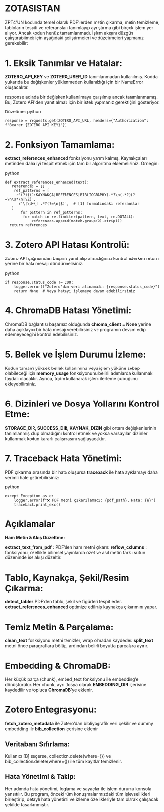 # ZOTASISTAN

ZPT4'UN  kodunda temel olarak PDF'lerden metin çıkarma, metin temizleme, tabloların tespiti ve referansları tanımlayıp ayrıştırma gibi birçok işlem yer alıyor. 
Ancak kodun henüz tamamlanmadı. 
İşlem akışını düzgün çalıştırabilmek için aşağıdaki geliştirmeleri ve düzeltmeleri yapmanız gerekebilir:

# 1. Eksik Tanımlar ve Hatalar: 
**ZOTERO_API_KEY** ve **ZOTERO_USER_ID** tanımlanmadan kullanılmış. Kodda yukarıda bu değişkenler yüklenmeden kullanıldığı için bir NameError oluşacaktır.

response adında bir değişken kullanılmaya çalışılmış ancak tanımlanmamış. Bu, Zotero API'den yanıt almak için bir istek yapmanız gerektiğini gösteriyor.

Düzeltme: python

    response = requests.get(ZOTERO_API_URL, headers={"Authorization": f"Bearer {ZOTERO_API_KEY}"})

# 2. Fonksiyon Tamamlama:
**extract_references_enhanced** fonksiyonu yarım kalmış. Kaynakçaları metinden daha iyi tespit etmek için tam bir algoritma eklemelisiniz. Örneğin:

python

    def extract_references_enhanced(text):
       references = []
        ref_patterns = [
         r'(?i)(?:KAYNAKÇA|REFERENCES|BIBLIOGRAPHY).*?\n(.*?)(?=\n\s*\n|\Z)',
          r'\[\d+\] .*?(?=\n|$)',  # [1] formatındaki referanslar
       ]
    	   for pattern in ref_patterns:
            for match in re.finditer(pattern, text, re.DOTALL):
                references.append(match.group(0).strip())
      return references
    
# 3. Zotero API Hatası Kontrolü:

Zotero API çağrısından başarılı yanıt alıp almadığınızı kontrol ederken return yerine bir hata mesajı döndürmelisiniz.

python

    if response.status_code != 200:
        logger.error(f"Zotero'dan veri alınamadı: {response.status_code}")
        return None  # Veya hatayı işlemeye devam edebilirsiniz
    
# 4. ChromaDB Hatası Yönetimi:

ChromaDB bağlantısı başarısız olduğunda **chroma_client = None** yerine daha açıklayıcı bir hata mesajı verebilirsiniz ve programın devam edip edemeyeceğini kontrol edebilirsiniz.

# 5. Bellek ve İşlem Durumu İzleme:

Kodun tamamı yüksek bellek kullanımına veya işlem yüküne sebep olabileceği için **memory_usage** fonksiyonunu belirli adımlarda kullanmak faydalı olacaktır. Ayrıca, tqdm kullanarak işlem ilerleme çubuğunu ekleyebilirsiniz.

# 6. Dizinleri ve Dosya Yollarını Kontrol Etme:

**STORAGE_DIR, SUCCESS_DIR, KAYNAK_DIZIN** gibi ortam değişkenlerinin tanımlanmış olup olmadığını kontrol etmek ve yoksa varsayılan dizinler kullanmak kodun kararlı çalışmasını sağlayacaktır.

# 7. Traceback Hata Yönetimi:

PDF çıkarma sırasında bir hata oluşursa **traceback** ile hata ayıklamayı daha verimli hale getirebilirsiniz:

python 

    except Exception as e:
        logger.error(f"❌ PDF metni çıkarılamadı: {pdf_path}, Hata: {e}")
        traceback.print_exc()
    
# Açıklamalar
**Ham Metin & Akış Düzeltme:**

**extract_text_from_pdf** : PDF’den ham metni çıkarır.
**reflow_columns** : fonksiyonu, özellikle bilimsel yayınlarda özet ve asıl metin farklı sütun düzeninde ise akışı düzeltir.
# Tablo, Kaynakça, Şekil/Resim Çıkarma:

**detect_tables** PDF’den tablo, şekil ve figürleri tespit eder.
**extract_references_enhanced** optimize edilmiş kaynakça çıkarımını yapar.

# Temiz Metin & Parçalama:

**clean_text** fonksiyonu metni temizler, wrap olmadan kaydeder.
**split_text** metni önce paragraflara bölüp, ardından belirli boyutta parçalara ayırır.

# Embedding & ChromaDB:

Her küçük parça (chunk), embed_text fonksiyonu ile embedding’e dönüştürülür.
Her chunk, ayrı dosya olarak **EMBEDDING_DIR** içerisine kaydedilir ve topluca **ChromaDB**’ye eklenir.

# Zotero Entegrasyonu:

**fetch_zotero_metadata** ile Zotero’dan bibliyografik veri çekilir ve dummy embedding ile **bib_collection** içerisine eklenir.

## Veritabanı Sıfırlama:

Kullanıcı [B] seçerse, collection.delete(where={}) ve bib_collection.delete(where={}) ile tüm kayıtlar temizlenir.

## Hata Yönetimi & Takip:

Her adımda hata yönetimi, loglama ve sayaçlar ile işlem durumu konsola yansıtılır.
Bu program, önceki tüm konuşmalarımızdaki tüm işlevsellikleri birleştirip, detaylı hata yönetimi ve izleme özellikleriyle tam olarak çalışacak şekilde tasarlanmıştır.
